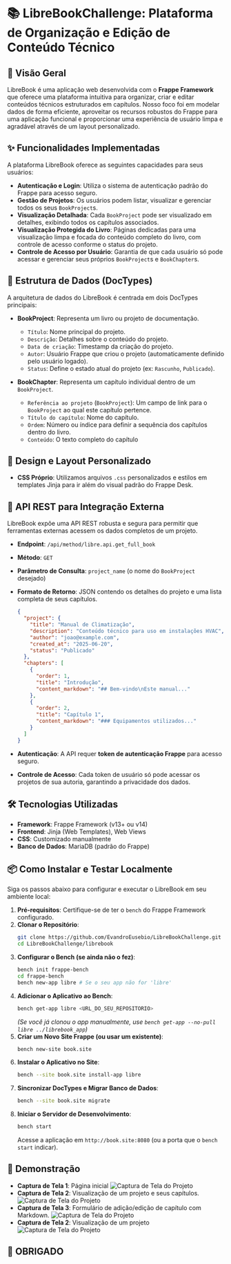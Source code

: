 # 📚 LibreBookChallenge: Plataforma de Organização e Edição de Conteúdo Técnico

## 🚀 Visão Geral

LibreBook é uma aplicação web desenvolvida com o **Frappe Framework** que oferece uma plataforma intuitiva para organizar, criar e editar conteúdos técnicos estruturados em capítulos. Nosso foco foi em modelar dados de forma eficiente, aproveitar os recursos robustos do Frappe para uma aplicação funcional e proporcionar uma experiência de usuário limpa e agradável através de um layout personalizado.

## ✨ Funcionalidades Implementadas

A plataforma LibreBook oferece as seguintes capacidades para seus usuários:

* **Autenticação e Login**: Utiliza o sistema de autenticação padrão do Frappe para acesso seguro.
* **Gestão de Projetos**: Os usuários podem listar, visualizar e gerenciar todos os seus `BookProject`s.
* **Visualização Detalhada**: Cada `BookProject` pode ser visualizado em detalhes, exibindo todos os capítulos associados.
* **Visualização Protegida do Livro**: Páginas dedicadas para uma visualização limpa e focada do conteúdo completo do livro, com controle de acesso conforme o status do projeto.
* **Controle de Acesso por Usuário**: Garantia de que cada usuário só pode acessar e gerenciar seus próprios `BookProject`s e `BookChapter`s.

## 📁 Estrutura de Dados (DocTypes)

A arquitetura de dados do LibreBook é centrada em dois DocTypes principais:

* **BookProject**: Representa um livro ou projeto de documentação.
    * `Título`: Nome principal do projeto.
    * `Descrição`: Detalhes sobre o conteúdo do projeto.
    * `Data de criação`: Timestamp da criação do projeto.
    * `Autor`: Usuário Frappe que criou o projeto (automaticamente definido pelo usuário logado).
    * `Status`: Define o estado atual do projeto (ex: `Rascunho`, `Publicado`).

* **BookChapter**: Representa um capítulo individual dentro de um `BookProject`.
    * `Referência ao projeto` (`BookProject`): Um campo de link para o `BookProject` ao qual este capítulo pertence.
    * `Título do capítulo`: Nome do capítulo.
    * `Ordem`: Número ou índice para definir a sequência dos capítulos dentro do livro.
    * `Conteúdo`: O texto completo do capítulo

## 🎨 Design e Layout Personalizado

* **CSS Próprio**: Utilizamos arquivos `.css` personalizados e estilos em templates Jinja para ir além do visual padrão do Frappe Desk.

## 🔗 API REST para Integração Externa

LibreBook expõe uma API REST robusta e segura para permitir que ferramentas externas acessem os dados completos de um projeto.

* **Endpoint**: `/api/method/libre.api.get_full_book`
* **Método**: `GET`
* **Parâmetro de Consulta**: `project_name` (o nome do `BookProject` desejado)
* **Formato de Retorno**: JSON contendo os detalhes do projeto e uma lista completa de seus capítulos.

    ```json
    {
      "project": {
        "title": "Manual de Climatização",
        "description": "Conteúdo técnico para uso em instalações HVAC",
        "author": "joao@example.com",
        "created_at": "2025-06-20",
        "status": "Publicado"
      },
      "chapters": [
        {
          "order": 1,
          "title": "Introdução",
          "content_markdown": "## Bem-vindo\nEste manual..."
        },
        {
          "order": 2,
          "title": "Capítulo 1",
          "content_markdown": "### Equipamentos utilizados..."
        }
      ]
    }
    ```

* **Autenticação**: A API requer **token de autenticação Frappe** para acesso seguro.
* **Controle de Acesso**: Cada token de usuário só pode acessar os projetos de sua autoria, garantindo a privacidade dos dados.

## 🛠️ Tecnologias Utilizadas

* **Framework**: Frappe Framework (v13+ ou v14)
* **Frontend**: Jinja (Web Templates), Web Views
* **CSS**: Customizado manualmente
* **Banco de Dados**: MariaDB (padrão do Frappe)

## 📦 Como Instalar e Testar Localmente

Siga os passos abaixo para configurar e executar o LibreBook em seu ambiente local:

1.  **Pré-requisitos**: Certifique-se de ter o `bench` do Frappe Framework configurado.
2.  **Clonar o Repositório**:
    ```bash
    git clone https://github.com/EvandroEusebio/LibreBookChallenge.git 
    cd LibreBookChallenge/librebook
    ```
3.  **Configurar o Bench (se ainda não o fez)**:
    ```bash
    bench init frappe-bench
    cd frappe-bench
    bench new-app libre # Se o seu app não for 'libre'
    ```
4.  **Adicionar o Aplicativo ao Bench**:
    ```bash
    bench get-app libre <URL_DO_SEU_REPOSITORIO>
    ```
    *(Se você já clonou o app manualmente, use `bench get-app --no-pull libre ../librebook_app`)*
5.  **Criar um Novo Site Frappe (ou usar um existente)**:
    ```bash
    bench new-site book.site
    ```
6.  **Instalar o Aplicativo no Site**:
    ```bash
    bench --site book.site install-app libre
    ```
7.  **Sincronizar DocTypes e Migrar Banco de Dados**:
    ```bash
    bench --site book.site migrate
    ```
8.  **Iniciar o Servidor de Desenvolvimento**:
    ```bash
    bench start
    ```
    Acesse a aplicação em `http://book.site:8080` (ou a porta que o `bench start` indicar).

## 📸 Demonstração

* **Captura de Tela 1**: Página inicial
![Captura de Tela do Projeto](screens/screencapture-book-site-8080-2025-06-25-02_17_45.png)
* **Captura de Tela 2**: Visualização de um projeto e seus capítulos.
![Captura de Tela do Projeto](screens/screencapture-book-site-8080-chapter-2025-06-25-02_19_14.png)
* **Captura de Tela 3**: Formulário de adição/edição de capítulo com Markdown.
![Captura de Tela do Projeto](screens/screencapture-book-site-8080-addbook-2025-06-25-02_19_46.png)
* **Captura de Tela 2**: Visualização de um projeto
![Captura de Tela do Projeto](screens/screencapture-book-site-8080-mybooks-2025-06-25-02_18_18.png)

## 🤝 OBRIGADO